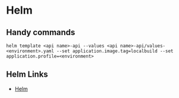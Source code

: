 # Helm

## Handy commands
```
helm template <api name>-api --values <api name>-api/values-<environment>.yaml --set application.image.tag=localbuild --set application.profile=<environment>
```

## Helm Links
 - [Helm](https://helm.sh/)
